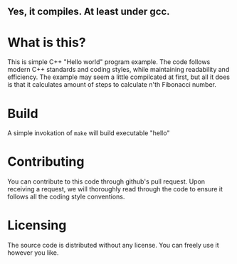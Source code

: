 ## Yes, it compiles. At least under gcc.

# What is this?
This is simple C++ "Hello world" program example.
The code follows modern C++ standards and coding styles,
while maintaining readability and efficiency. 
The example may seem a little compilcated at first, 
but all it does is that it calculates amount of steps to
calculate n'th Fibonacci number.

# Build
A simple invokation of `make` will build executable "hello"

# Contributing
You can contribute to this code through github's pull request.
Upon receiving a request, we will thoroughly read through the 
code to ensure it follows all the coding style conventions.

# Licensing
The source code is distributed without any license. You can
freely use it however you like.
